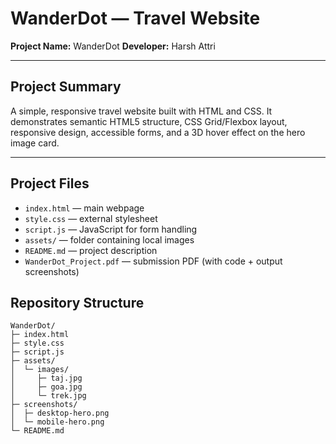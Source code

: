 # WanderDot — Travel Website

**Project Name:** WanderDot
**Developer:** Harsh Attri

---

## Project Summary

A simple, responsive travel website built with HTML and CSS. It demonstrates semantic HTML5 structure, CSS Grid/Flexbox layout, responsive design, accessible forms, and a 3D hover effect on the hero image card.

---

## Project Files

* `index.html` — main webpage
* `style.css` — external stylesheet
* `script.js` — JavaScript for form handling
* `assets/` — folder containing local images
* `README.md` — project description
* `WanderDot_Project.pdf` — submission PDF (with code + output screenshots)

## Repository Structure

```
WanderDot/
├─ index.html
├─ style.css
├─ script.js
├─ assets/
│  └─ images/
│     ├─ taj.jpg
│     ├─ goa.jpg
│     └─ trek.jpg
├─ screenshots/
│  ├─ desktop-hero.png
│  └─ mobile-hero.png
└─ README.md



